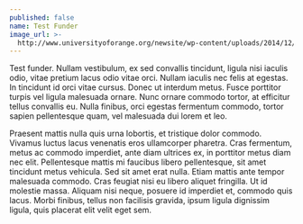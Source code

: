 ```yaml
---
published: false
name: Test Funder
image_url: >-
  http://www.universityoforange.org/newsite/wp-content/uploads/2014/12/cropped-UofO_Website_Banner1.jpg
---
```

Test funder. Nullam vestibulum, ex sed convallis tincidunt, ligula nisi iaculis odio, vitae pretium lacus odio vitae orci. Nullam iaculis nec felis at egestas. In tincidunt id orci vitae cursus. Donec ut interdum metus. Fusce porttitor turpis vel ligula malesuada ornare. Nunc ornare commodo tortor, at efficitur tellus convallis eu. Nulla finibus, orci egestas fermentum commodo, tortor sapien pellentesque quam, vel malesuada dui lorem et leo.

Praesent mattis nulla quis urna lobortis, et tristique dolor commodo. Vivamus luctus lacus venenatis eros ullamcorper pharetra. Cras fermentum, metus ac commodo imperdiet, ante diam ultrices ex, in porttitor metus diam nec elit. Pellentesque mattis mi faucibus libero pellentesque, sit amet tincidunt metus vehicula. Sed sit amet erat nulla. Etiam mattis ante tempor malesuada commodo. Cras feugiat nisi eu libero aliquet fringilla. Ut id molestie massa. Aliquam nisi neque, posuere id imperdiet et, commodo quis lacus. Morbi finibus, tellus non facilisis gravida, ipsum ligula dignissim ligula, quis placerat elit velit eget sem.